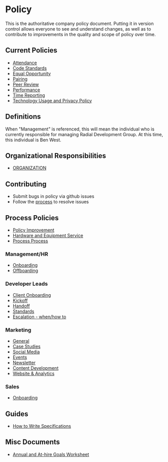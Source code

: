 # Policy

This is the authoritative company policy document.  Putting it in version control allows everyone to see and understand changes, as well as to contribute to improvements in the quality and scope of policy over time.

## Current Policies
- [Attendance](ATTENDANCE.md)
- [Code Standards](CODE_STANDARDS.md)
- [Equal Opportunity](EQUAL_OPPORTUNITY.md)
- [Pairing](PAIRING.md)
- [Peer Review](PEER_REVIEW.md)
- [Performance](PERFORMANCE.md)
- [Time Reporting](TIME_REPORTING.md)
- [Technology Usage and Privacy Policy](PRIVACY.md)

## Definitions
When "Management" is referenced, this will mean the individual who is currently
responsible for managing Radial Development Group. At this time, this individual
is Ben West.

## Organizational Responsibilities
- [ORGANIZATION](ORGANIZATION.md)

## Contributing
- Submit bugs in policy via github issues
- Follow the [process](PROCESS.MD) to resolve issues

## Process Policies
- [Policy Improvement](PROCESS.md)
- [Hardware and Equipment Service](processes/HARDWARE.md)
- [Process Process](processes/PROCESS.md)

### Management/HR
- [Onboarding](processes/ONBOARDING.md)
- [Offboarding](processes/OFFBOARDING.md)

### Developer Leads
- [Client Onboarding](processes/CLIENT_ONBOARDING.md)
- [Kickoff](processes/KICKOFF.md)
- [Handoff](processes/PROJECT_HANDOFF.md)
- [Standards](DEVELOPER_LEAD.md)
- [Escalation - when/how to ](ESCALTION.md)

### Marketing
- [General](processes/marketing/GENERAL_STRATEGY.md)
- [Case Studies](processes/marketing/CASE_STUDY_STRATEGY.md)
- [Social Media](processes/marketing/SOCIAL_MEDIA_STRATEGY.md)
- [Events](processes/marketing/EVENT_STRATEGY.md)
- [Newsletter](processes/marketing/NEWSLETTER_STRATEGY.md)
- [Content Development](processes/marketing/BLOGGING.md)
- [Website & Analytics](processes/marketing/WEBSITE_STRATEGY.md)

### Sales
- [Onboarding](process/SALES-ONBOARDING.md)

## Guides
- [How to Write Specifications](guides/story_writing.md)

## Misc Documents
- [Annual and At-hire Goals Worksheet](documents/goals.md)
